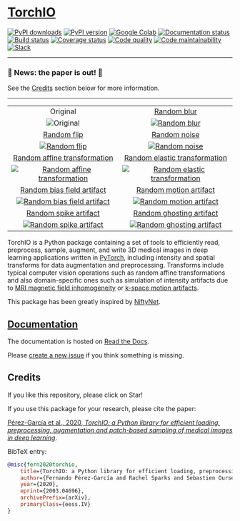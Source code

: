 # [TorchIO](http://torchio.rtfd.io/)

[![PyPI downloads](https://img.shields.io/pypi/dm/torchio.svg?label=PyPI%20downloads&logo=python&logoColor=white)](https://pypi.org/project/torchio/)
[![PyPI version](https://img.shields.io/pypi/v/torchio?label=PyPI%20version&logo=python&logoColor=white)](https://pypi.org/project/torchio/)
[![Google Colab](https://colab.research.google.com/assets/colab-badge.svg)](https://colab.research.google.com/drive/112NTL8uJXzcMw4PQbUvMQN-WHlVwQS3i)
[![Documentation status](https://img.shields.io/readthedocs/torchio?label=Docs&logo=Read%20the%20Docs)](http://torchio.rtfd.io/?badge=latest)
[![Build status](https://img.shields.io/travis/fepegar/torchio/master.svg?label=Travis%20CI%20build&logo=travis)](https://travis-ci.org/fepegar/torchio)
[![Coverage status](https://codecov.io/gh/fepegar/torchio/branch/master/graphs/badge.svg)](https://codecov.io/github/fepegar/torchio)
[![Code quality](https://img.shields.io/scrutinizer/g/fepegar/torchio.svg?label=Code%20quality&logo=scrutinizer)](https://scrutinizer-ci.com/g/fepegar/torchio/?branch=master)
[![Code maintainability](https://api.codeclimate.com/v1/badges/518673e49a472dd5714d/maintainability)](https://codeclimate.com/github/fepegar/torchio/maintainability)
[![Slack](https://img.shields.io/badge/TorchIO-Join%20on%20Slack-blueviolet?style=flat&logo=slack)](https://join.slack.com/t/torchioworkspace/shared_invite/enQtOTY1NTgwNDI4NzA1LTEzMjIwZTczMGRmM2ZlMzBkZDg3YmQwY2E4OTIyYjFhZDVkZmIwOWZkNTQzYTFmYzdiNGEwZWQ4YjgwMTczZmE)

---

### 🎉 News: the paper is out! 🎉

See the [Credits](#credits) section below for more information.

---

<table align="center">
    <tr>
        <td align="center">Original</td>
        <td align="center">
            <a href="http://torchio.rtfd.io/transforms/augmentation.html#randomblur">Random blur</a>
        </td>
    </tr>
    <tr>
        <td align="center"><img src="https://raw.githubusercontent.com/fepegar/torchio/master/docs/images/gifs_readme/1_Lambda_mri.png" alt="Original"></td>
        <td align="center">
            <a href="http://torchio.rtfd.io/transforms/augmentation.html#randomblur">
                <img src="https://raw.githubusercontent.com/fepegar/torchio/master/docs/images/gifs_readme/2_RandomBlur_mri.gif" alt="Random blur">
            </a>
        </td>
    </tr>
    <tr>
        <td align="center">
            <a href="http://torchio.rtfd.io/transforms/augmentation.html#randomflip">Random flip</a>
        </td>
        <td align="center">
            <a href="http://torchio.rtfd.io/transforms/augmentation.html#randomnoise">Random noise</a>
        </td>
    </tr>
    <tr>
        <td align="center">
            <a href="http://torchio.rtfd.io/transforms/augmentation.html#randomflip">
                <img src="https://raw.githubusercontent.com/fepegar/torchio/master/docs/images/gifs_readme/3_RandomFlip_mri.gif" alt="Random flip">
            </a>
        </td>
        <td align="center">
            <a href="http://torchio.rtfd.io/transforms/augmentation.html#randomnoise">
                <img src="https://raw.githubusercontent.com/fepegar/torchio/master/docs/images/gifs_readme/4_Compose_mri.gif" alt="Random noise">
            </a>
        </td>
    </tr>
    <tr>
        <td align="center">
            <a href="http://torchio.rtfd.io/transforms/augmentation.html#randomaffine">Random affine transformation</a>
        </td>
        <td align="center">
            <a href="http://torchio.rtfd.io/transforms/augmentation.html#randomelasticdeformation">Random elastic transformation</a>
        </td>
    </tr>
    <tr>
        <td align="center">
            <a href="http://torchio.rtfd.io/transforms/augmentation.html#randomaffine">
                <img src="https://raw.githubusercontent.com/fepegar/torchio/master/docs/images/gifs_readme/5_RandomAffine_mri.gif" alt="Random affine transformation">
            </a>
        </td>
        <td align="center">
            <a href="http://torchio.rtfd.io/transforms/augmentation.html#randomelasticdeformation">
                <img src="https://raw.githubusercontent.com/fepegar/torchio/master/docs/images/gifs_readme/6_RandomElasticDeformation_mri.gif" alt="Random elastic transformation">
            </a>
        </td>
    </tr>
    <tr>
        <td align="center">
            <a href="http://torchio.rtfd.io/transforms/augmentation.html#randombiasfield">Random bias field artifact</a>
        </td>
        <td align="center">
            <a href="http://torchio.rtfd.io/transforms/augmentation.html#randommotion">Random motion artifact</a>
        </td>
    </tr>
    <tr>
        <td align="center">
            <a href="http://torchio.rtfd.io/transforms/augmentation.html#randombiasfield">
                <img src="https://raw.githubusercontent.com/fepegar/torchio/master/docs/images/gifs_readme/7_RandomBiasField_mri.gif" alt="Random bias field artifact">
            </a>
        </td>
        <td align="center">
            <a href="http://torchio.rtfd.io/transforms/augmentation.html#randommotion">
                <img src="https://raw.githubusercontent.com/fepegar/torchio/master/docs/images/gifs_readme/8_RandomMotion_mri.gif" alt="Random motion artifact">
            </a>
        </td>
    </tr>
    <tr>
        <td align="center">
            <a href="http://torchio.rtfd.io/transforms/augmentation.html#randomspike">Random spike artifact</a>
        </td>
        <td align="center">
            <a href="http://torchio.rtfd.io/transforms/augmentation.html#randomghosting">Random ghosting artifact</a>
        </td>
    </tr>
    <tr>
        <td align="center">
            <a href="http://torchio.rtfd.io/transforms/augmentation.html#randomspike">
                <img src="https://raw.githubusercontent.com/fepegar/torchio/master/docs/images/gifs_readme/9_RandomSpike_mri.gif" alt="Random spike artifact">
            </a>
        </td>
        <td align="center">
            <a href="http://torchio.rtfd.io/transforms/augmentation.html#randomghosting">
                <img src="https://raw.githubusercontent.com/fepegar/torchio/master/docs/images/gifs_readme/10_RandomGhosting_mri.gif" alt="Random ghosting artifact">
            </a>
        </td>
    </tr>
</table>



TorchIO is a Python package containing a set of tools to efficiently
read, preprocess, sample, augment, and write 3D medical images in deep learning applications
written in [PyTorch](https://pytorch.org/),
including intensity and spatial transforms
for data augmentation and preprocessing.
Transforms include typical computer vision operations
such as random affine transformations and also domain-specific ones such as
simulation of intensity artifacts due to
[MRI magnetic field inhomogeneity](http://mriquestions.com/why-homogeneity.html)
or [k-space motion artifacts](http://proceedings.mlr.press/v102/shaw19a.html).

This package has been greatly inspired by [NiftyNet](https://niftynet.io/).


## [Documentation](http://torchio.rtfd.io/)

The documentation is hosted on
[Read the Docs](http://torchio.rtfd.io/).

Please [create a new issue](https://github.com/fepegar/torchio/issues/new)
if you think something is missing.


## Credits

If you like this repository, please click on Star!

If you use this package for your research, please cite the paper:

[Pérez-García et al., 2020, *TorchIO: a Python library for efficient loading, preprocessing, augmentation and patch-based sampling of medical images in deep learning*](https://arxiv.org/abs/2003.04696).


BibTeX entry:

```bibtex
@misc{fern2020torchio,
    title={TorchIO: a Python library for efficient loading, preprocessing, augmentation and patch-based sampling of medical images in deep learning},
    author={Fernando Pérez-García and Rachel Sparks and Sebastien Ourselin},
    year={2020},
    eprint={2003.04696},
    archivePrefix={arXiv},
    primaryClass={eess.IV}
}
```
